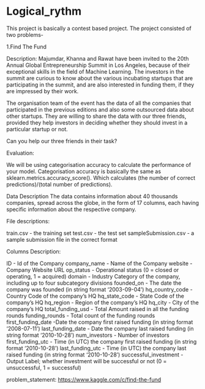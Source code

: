 # Logical_rythm

This project is basically a contest based project.
The project consisted of two problems-

1.Find The Fund

Description:
Majumdar, Khanna and Rawat have been invited to the 20th Annual Global Entrepreneurship Summit in Los Angeles, because of their exceptional skills in the field of Machine Learning. The investors in the summit are curious to know about the various incubating startups that are participating in the summit, and are also interested in funding them, if they are impressed by their work.

The organisation team of the event has the data of all the companies that participated in the previous editions and also some outsourced data about other startups. They are willing to share the data with our three friends, provided they help investors in deciding whether they should invest in a particular startup or not.

Can you help our three friends in their task?

Evaluation:

We will be using categorisation accuracy to calculate the performance of your model. Categorisation accuracy is basically the same as sklearn.metrics.accuracy_score(). Which calculates (the number of correct predictions)/(total number of predictions).

Data Description
The data contains information about 40 thousands companies, spread across the globe, in the form of 17 columns, each having specific information about the respective company.

File descriptions:

train.csv - the training set
test.csv - the test set
sampleSubmission.csv - a sample submission file in the correct format


Columns Description:

ID - Id of the Company
company_name - Name of the Company
website - Company Website URL
op_status - Operational status (0 = closed or operating, 1 = acquired)
domain - Industry Category of the company, including up to four subcategory divisions
founded_on - The date the company was founded (in string format ‘2003-09-04’)
hq_country_code - Country Code of the company’s HQ
hq_state_code - State Code of the company’s HQ
hq_region - Region of the company’s HQ
hq_city - City of the company’s HQ
total_funding_usd - Total Amount raised in all the funding rounds
funding_rounds - Total count of the funding rounds
first_funding_date -Date the company first raised funding (in string format ‘2008-07-11’)
last_funding_date - Date the company last raised funding (in string format ‘2010-10-28’)
num_investors - Number of investors
first_funding_utc - Time (in UTC) the company first raised funding (in string format ‘2010-10-28’)
last_funding_utc - Time (in UTC) the company last raised funding (in string format ‘2010-10-28’)
successful_investment - Output Label; whether investment will be successful or not (0 = unsuccessful, 1 = successful)

problem_statement:
https://www.kaggle.com/c/find-the-fund

